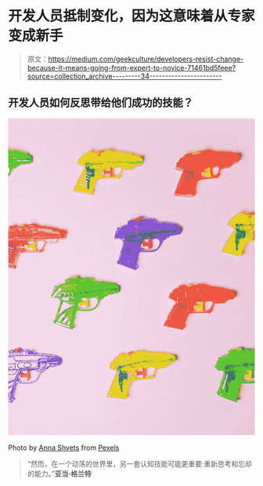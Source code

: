 # 开发人员抵制变化，因为这意味着从专家变成新手

> 原文：<https://medium.com/geekculture/developers-resist-change-because-it-means-going-from-expert-to-novice-71461bd5feee?source=collection_archive---------34----------------------->

## 开发人员如何反思带给他们成功的技能？

![](img/9593bf3ac4e531c9b6f534badafdcbe2.png)

Photo by [Anna Shvets](https://www.pexels.com/@shvetsa?utm_content=attributionCopyText&utm_medium=referral&utm_source=pexels) from [Pexels](https://www.pexels.com/photo/colorful-guns-in-rows-on-pink-surface-5217753/?utm_content=attributionCopyText&utm_medium=referral&utm_source=pexels)

> “然而，在一个动荡的世界里，另一套认知技能可能更重要:重新思考和忘却的能力。”**亚当·格兰特**